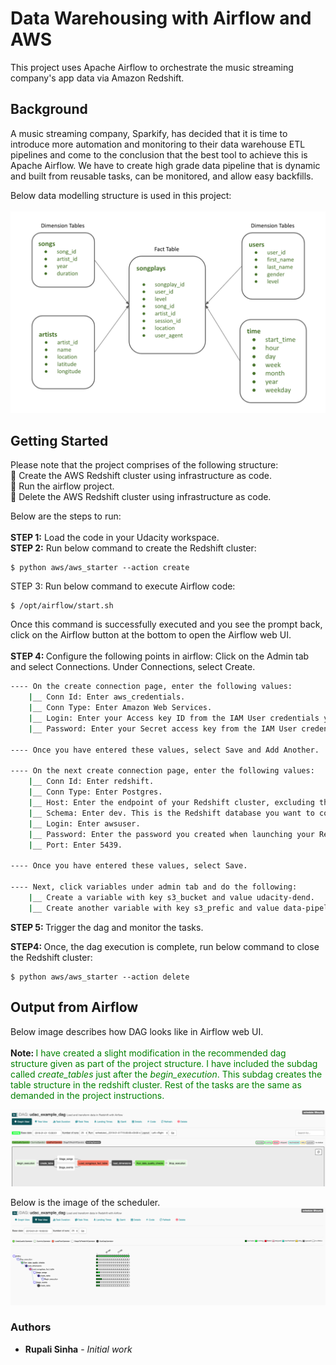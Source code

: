 # Data Warehousing with Airflow and AWS
This project uses Apache Airflow to orchestrate the music streaming company's app data via Amazon Redshift.

## Background
A music streaming company, Sparkify, has decided that it is time to introduce more automation and monitoring to their data warehouse ETL pipelines and come to the conclusion that the best tool to achieve this is Apache Airflow. We have to create high grade data pipeline that is dynamic and built from reusable tasks, can be monitored, and allow easy backfills.    

Below data modelling structure is used in this project: <br> <br>
![fact and dimension tables](img/tables.png)

## Getting Started

Please note that the project comprises of the following structure: <br>
:pushpin: Create the AWS Redshift cluster using infrastructure as code. <br>
:pushpin: Run the airflow project. <br>
:pushpin: Delete the AWS Redshift cluster using infrastructure as code.<br>

Below are the steps to run: <br><br>
<b>STEP 1:</b> Load the code in your Udacity workspace. <br>
<b>STEP 2:</b> Run below command to create the Redshift cluster:
```
$ python aws/aws_starter --action create
```
STEP 3: Run below command to execute Airflow code:
```
$ /opt/airflow/start.sh
```
Once this command is successfully executed and you see the prompt back, click on the Airflow button at the bottom to open the Airflow web UI. <br><br>
<b>STEP 4: </b> Configure the following points in airflow:
Click on the Admin tab and select Connections.
Under Connections, select Create.
```bash
---- On the create connection page, enter the following values:
    |__ Conn Id: Enter aws_credentials.
    |__ Conn Type: Enter Amazon Web Services.
    |__ Login: Enter your Access key ID from the IAM User credentials you downloaded earlier.
    |__ Password: Enter your Secret access key from the IAM User credentials you downloaded earlier.

---- Once you have entered these values, select Save and Add Another.

---- On the next create connection page, enter the following values:
    |__ Conn Id: Enter redshift.
    |__ Conn Type: Enter Postgres.
    |__ Host: Enter the endpoint of your Redshift cluster, excluding the port at the end. You can find this by selecting your cluster in the Clusters page of the Amazon Redshift console. Alternatively, you can copy the host from the output of STEP 2 directly.
    |__ Schema: Enter dev. This is the Redshift database you want to connect to.
    |__ Login: Enter awsuser.
    |__ Password: Enter the password you created when launching your Redshift cluster.
    |__ Port: Enter 5439.

---- Once you have entered these values, select Save.

---- Next, click variables under admin tab and do the following:
    |__ Create a variable with key s3_bucket and value udacity-dend.
    |__ Create another variable with key s3_prefic and value data-pipelines.
```

<b>STEP 5: </b> Trigger the dag and monitor the tasks.

<b>STEP4: </b> Once, the dag execution is complete, run below command to close the Redshift cluster:
```
$ python aws/aws_starter --action delete

```

## Output from Airflow
Below image describes how DAG looks like in Airflow web UI. <br>
<br>
<b>Note: </b> <font color="green">I have created a slight modification in the recommended dag structure given as part of the project structure. I have included the subdag called <i>create_tables</i> just after the <i>begin_execution</i>. This subdag creates the table structure in the redshift cluster. Rest of the tasks are the same as demanded in the project instructions.</font>

![graph](img/graph.png)

Below is the image of the scheduler. <br>
![dag_schedule](img/dag_schedule.png)

### Authors
* **Rupali Sinha** - *Initial work*